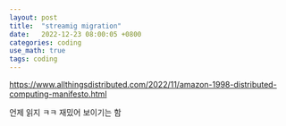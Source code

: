 ```yaml
---
layout: post
title:  "streamig migration"
date:   2022-12-23 08:00:05 +0800
categories: coding
use_math: true
tags: coding
---
```


https://www.allthingsdistributed.com/2022/11/amazon-1998-distributed-computing-manifesto.html

언제 읽지 ㅋㅋ 재밌어 보이기는 함